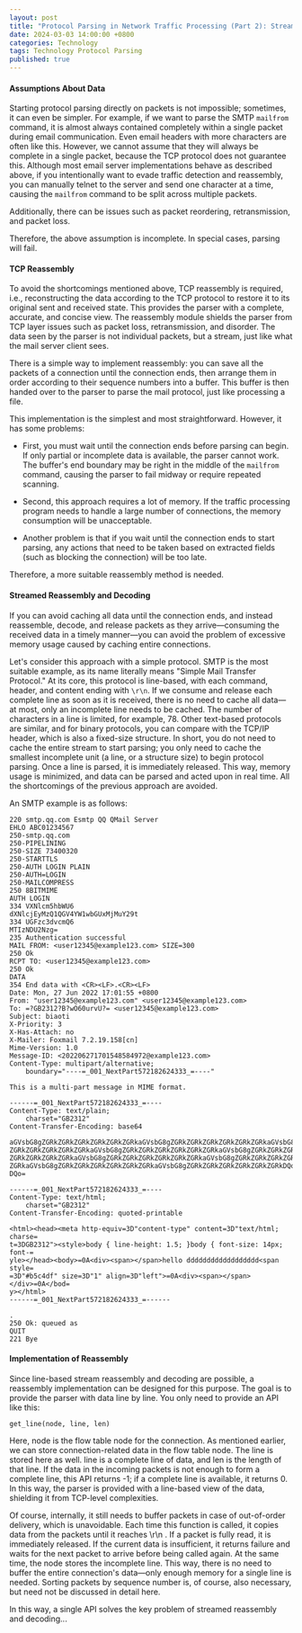 ```yaml
---
layout: post
title: "Protocol Parsing in Network Traffic Processing (Part 2): Stream Reassembly"
date: 2024-03-03 14:00:00 +0800
categories: Technology
tags: Technology Protocol Parsing
published: true
---
```


#### Assumptions About Data

Starting protocol parsing directly on packets is not impossible; sometimes, it can even be simpler. For example, if we want to parse the SMTP `mailfrom` command, it is almost always contained completely within a single packet during email communication. Even email headers with more characters are often like this. However, we cannot assume that they will always be complete in a single packet, because the TCP protocol does not guarantee this. Although most email server implementations behave as described above, if you intentionally want to evade traffic detection and reassembly, you can manually telnet to the server and send one character at a time, causing the `mailfrom` command to be split across multiple packets.

Additionally, there can be issues such as packet reordering, retransmission, and packet loss.

Therefore, the above assumption is incomplete. In special cases, parsing will fail.

#### TCP Reassembly

To avoid the shortcomings mentioned above, TCP reassembly is required, i.e., reconstructing the data according to the TCP protocol to restore it to its original sent and received state. This provides the parser with a complete, accurate, and concise view. The reassembly module shields the parser from TCP layer issues such as packet loss, retransmission, and disorder. The data seen by the parser is not individual packets, but a stream, just like what the mail server client sees.

There is a simple way to implement reassembly: you can save all the packets of a connection until the connection ends, then arrange them in order according to their sequence numbers into a buffer. This buffer is then handed over to the parser to parse the mail protocol, just like processing a file.

This implementation is the simplest and most straightforward. However, it has some problems:

- First, you must wait until the connection ends before parsing can begin. If only partial or incomplete data is available, the parser cannot work. The buffer's end boundary may be right in the middle of the `mailfrom` command, causing the parser to fail midway or require repeated scanning.

- Second, this approach requires a lot of memory. If the traffic processing program needs to handle a large number of connections, the memory consumption will be unacceptable.

- Another problem is that if you wait until the connection ends to start parsing, any actions that need to be taken based on extracted fields (such as blocking the connection) will be too late.

Therefore, a more suitable reassembly method is needed.

#### Streamed Reassembly and Decoding

If you can avoid caching all data until the connection ends, and instead reassemble, decode, and release packets as they arrive—consuming the received data in a timely manner—you can avoid the problem of excessive memory usage caused by caching entire connections.

Let's consider this approach with a simple protocol. SMTP is the most suitable example, as its name literally means "Simple Mail Transfer Protocol." At its core, this protocol is line-based, with each command, header, and content ending with `\r\n`. If we consume and release each complete line as soon as it is received, there is no need to cache all data—at most, only an incomplete line needs to be cached. The number of characters in a line is limited, for example, 78. Other text-based protocols are similar, and for binary protocols, you can compare with the TCP/IP header, which is also a fixed-size structure. In short, you do not need to cache the entire stream to start parsing; you only need to cache the smallest incomplete unit (a line, or a structure size) to begin protocol parsing. Once a line is parsed, it is immediately released. This way, memory usage is minimized, and data can be parsed and acted upon in real time. All the shortcomings of the previous approach are avoided.

An SMTP example is as follows:
```plaintext
220 smtp.qq.com Esmtp QQ QMail Server
EHLO ABC01234567
250-smtp.qq.com
250-PIPELINING
250-SIZE 73400320
250-STARTTLS
250-AUTH LOGIN PLAIN
250-AUTH=LOGIN
250-MAILCOMPRESS
250 8BITMIME
AUTH LOGIN
334 VXNlcm5hbWU6
dXNlcjEyMzQ1QGV4YW1wbGUxMjMuY29t
334 UGFzc3dvcmQ6
MTIzNDU2Nzg=
235 Authentication successful
MAIL FROM: <user12345@example123.com> SIZE=300
250 Ok
RCPT TO: <user12345@example123.com>
250 Ok
DATA
354 End data with <CR><LF>.<CR><LF>
Date: Mon, 27 Jun 2022 17:01:55 +0800
From: "user12345@example123.com" <user12345@example123.com>
To: =?GB2312?B?wO60urvU?= <user12345@example123.com>
Subject: biaoti
X-Priority: 3
X-Has-Attach: no
X-Mailer: Foxmail 7.2.19.158[cn]
Mime-Version: 1.0
Message-ID: <202206271701548584972@example123.com>
Content-Type: multipart/alternative;
	boundary="----=_001_NextPart572182624333_=----"

This is a multi-part message in MIME format.

------=_001_NextPart572182624333_=----
Content-Type: text/plain;
	charset="GB2312"
Content-Transfer-Encoding: base64

aGVsbG8gZGRkZGRkZGRkZGRkZGRkZGRkaGVsbG8gZGRkZGRkZGRkZGRkZGRkZGRkaGVsbG8gZGRk
ZGRkZGRkZGRkZGRkZGRkaGVsbG8gZGRkZGRkZGRkZGRkZGRkZGRkaGVsbG8gZGRkZGRkZGRkZGRk
ZGRkZGRkZGRkZGRkaGVsbG8gZGRkZGRkZGRkZGRkZGRkZGRkaGVsbG8gZGRkZGRkZGRkZGRkZGRk
ZGRkaGVsbG8gZGRkZGRkZGRkZGRkZGRkZGRkaGVsbG8gZGRkZGRkZGRkZGRkZGRkZGRkDQoNCg0K
DQo=

------=_001_NextPart572182624333_=----
Content-Type: text/html;
	charset="GB2312"
Content-Transfer-Encoding: quoted-printable

<html><head><meta http-equiv=3D"content-type" content=3D"text/html; charse=
t=3DGB2312"><style>body { line-height: 1.5; }body { font-size: 14px; font-=
yle></head><body>=0A<div><span></span>hello dddddddddddddddddd<span style=
=3D"#b5c4df" size=3D"1" align=3D"left">=0A<div><span></span></div>=0A</bod=
y></html>
------=_001_NextPart572182624333_=------

.
250 Ok: queued as 
QUIT
221 Bye
```
#### Implementation of Reassembly
Since line-based stream reassembly and decoding are possible, a reassembly implementation can be designed for this purpose. The goal is to provide the parser with data line by line. You only need to provide an API like this:
```
get_line(node, line, len)
```
Here, node is the flow table node for the connection. As mentioned earlier, we can store connection-related data in the flow table node. The line is stored here as well. line is a complete line of data, and len is the length of that line. If the data in the incoming packets is not enough to form a complete line, this API returns -1; if a complete line is available, it returns 0. In this way, the parser is provided with a line-based view of the data, shielding it from TCP-level complexities.

Of course, internally, it still needs to buffer packets in case of out-of-order delivery, which is unavoidable. Each time this function is called, it copies data from the packets until it reaches \r\n . If a packet is fully read, it is immediately released. If the current data is insufficient, it returns failure and waits for the next packet to arrive before being called again. At the same time, the node stores the incomplete line. This way, there is no need to buffer the entire connection's data—only enough memory for a single line is needed. Sorting packets by sequence number is, of course, also necessary, but need not be discussed in detail here.

In this way, a single API solves the key problem of streamed reassembly and decoding...